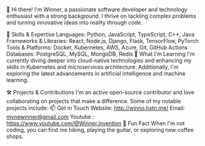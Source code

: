 
👋 Hi there! I'm Winner, a passionate software developer and technology enthusiast with a strong background. I thrive on tackling complex problems and turning innovative ideas into reality through code.

🚀 Skills & Expertise
Languages: Python, JavaScript, TypeScript, C++, Java
Frameworks & Libraries: React, Node.js, Django, Flask, TensorFlow, PyTorch
Tools & Platforms: Docker, Kubernetes, AWS, Azure, Git, GitHub Actions
Databases: PostgreSQL, MySQL, MongoDB, Redis
🌱 What I'm Learning
I'm currently diving deeper into cloud-native technologies and enhancing my skills in Kubernetes and microservices architecture. Additionally, I'm exploring the latest advancements in artificial intelligence and machine learning.

🛠️ Projects & Contributions
I'm an active open-source contributor and love collaborating on projects that make a difference. Some of my notable projects include:
📫 Get in Touch
Website: http://winno.hstn.me/
Email: mynewinner@gmail.com
Youtube : https://www.youtube.com/@Winner.invention
🌟 Fun Fact
When I'm not coding, you can find me hiking, playing the guitar, or exploring new coffee shops.
